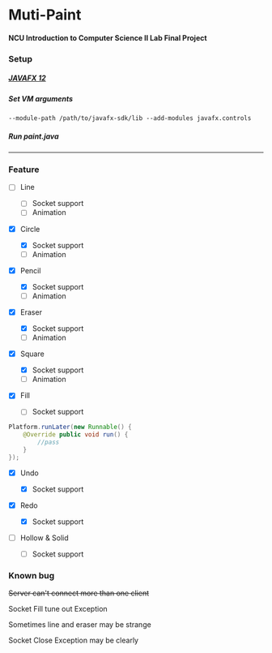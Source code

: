 # Muti-Paint
#### NCU Introduction to Computer Science Ⅱ Lab Final Project




### Setup
##### [JAVAFX 12](https://openjfx.io/)

##### Set  VM arguments
```
--module-path /path/to/javafx-sdk/lib --add-modules javafx.controls
```
##### Run paint.java



---



### Feature

- [ ] Line
	
	- [ ] Socket support
	- [ ] Animation
- [x] Circle
	
	- [x] Socket support
	- [ ] Animation
- [x] Pencil
	
	- [x] Socket support
	- [ ] Animation
- [x] Eraser
	
	- [x] Socket support
	- [ ] Animation
- [x] Square
	
	- [x] Socket support
	- [ ] Animation
- [x] Fill
	
	- [ ] Socket support
```Java
Platform.runLater(new Runnable() {
	@Override public void run() {
        //pass
    }
});
```
- [x] Undo
	
	- [x] Socket support
- [x] Redo
  
    - [x]  Socket support
- [ ]  Hollow & Solid
	
	- [ ]  Socket support

### Known bug

~~Server can't connect more than one client~~

Socket Fill tune out Exception

Sometimes line and eraser may be strange

Socket Close Exception may be clearly
